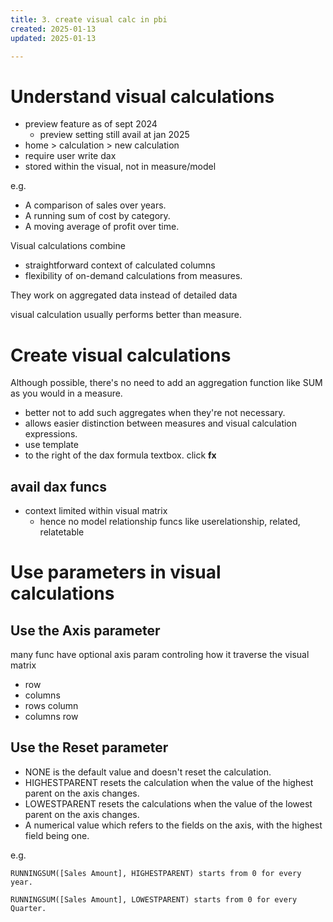 ```yaml
---
title: 3. create visual calc in pbi
created: 2025-01-13
updated: 2025-01-13

---
```


# Understand visual calculations
- preview feature as of sept 2024
  - preview setting still avail at jan 2025
- home > calculation > new calculation
- require user write dax
- stored within the visual, not in measure/model

e.g.
- A comparison of sales over years.
- A running sum of cost by category.
- A moving average of profit over time.

Visual calculations combine
- straightforward context of calculated columns
- flexibility of on-demand calculations from measures. 
  
They work on aggregated data instead of detailed data

visual calculation usually performs better than measure.

# Create visual calculations
Although possible, there's no need to add an aggregation function like SUM as you would in a measure. 
- better not to add such aggregates when they're not necessary. 
- allows easier distinction between measures and visual calculation expressions.
- use template
- to the right of the dax formula textbox. click **fx**

## avail dax funcs
- context limited within visual matrix
  - hence no model relationship funcs like userelationship, related, relatetable

# Use parameters in visual calculations

## Use the Axis parameter
many func have optional axis param controling how it traverse the visual matrix
- row
- columns 
- rows column
- columns row
## Use the Reset parameter


- NONE is the default value and doesn't reset the calculation.
- HIGHESTPARENT resets the calculation when the value of the highest parent on the axis changes.
- LOWESTPARENT resets the calculations when the value of the lowest parent on the axis changes.
- A numerical value which refers to the fields on the axis, with the highest field being one.


e.g.


    RUNNINGSUM([Sales Amount], HIGHESTPARENT) starts from 0 for every year.

    RUNNINGSUM([Sales Amount], LOWESTPARENT) starts from 0 for every Quarter.
